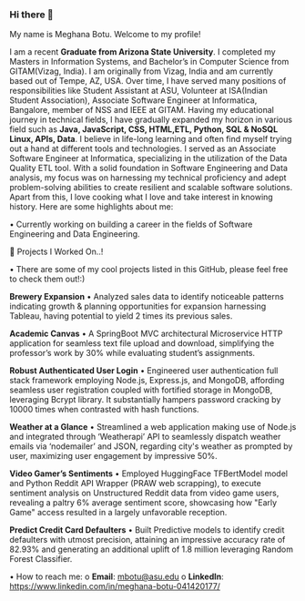 ### Hi there 👋

My name is Meghana Botu. Welcome to my profile!

I am a recent **Graduate from Arizona State University**. I completed my Masters in Information Systems, and Bachelor’s in Computer Science from GITAM(Vizag, India). I am originally from Vizag, India and am currently based out of Tempe, AZ, USA. Over time, I have served many positions of responsibilities like Student Assistant  at ASU, Volunteer at ISA(Indian Student Association), Associate Software Engineer at Informatica, Bangalore, member of NSS and IEEE at GITAM. Having my educational journey in technical fields, I have gradually expanded my horizon in various field such as **Java, JavaScript, CSS, HTML,ETL, Python, SQL & NoSQL Linux, APIs, Data**. I believe in life-long learning and often find myself trying out a hand at different tools and technologies. I served as an Associate Software Engineer at Informatica, specializing in the utilization of the Data Quality ETL tool. With a solid foundation in Software Engineering and Data analysis, my focus was on harnessing my technical proficiency and adept problem-solving abilities to create resilient and scalable software solutions. Apart from this, I love cooking what I love and take interest in knowing history.
Here are some highlights about me:

•	Currently working on building a career in the fields of Software Engineering and Data Engineering.

🔭 Projects I Worked On..!

•	There are some of my cool projects listed in this GitHub, please feel free to check them out!:)

**Brewery Expansion**
•	Analyzed sales data to identify noticeable patterns indicating growth & planning opportunities for expansion harnessing Tableau, having potential to yield 2 times its previous sales.

**Academic Canvas**
•	A SpringBoot MVC architectural Microservice HTTP application for seamless text file upload and download, simplifying the professor’s work by 30% while evaluating student’s assignments.

**Robust Authenticated User Login**
•	Engineered user authentication full stack framework employing Node.js, Express.js, and MongoDB, affording seamless user registration coupled with fortified storage in MongoDB, leveraging Bcrypt library.  It substantially hampers password cracking by 10000 times when contrasted with hash functions.

**Weather at a Glance**
•	Streamlined a web application making use of Node.js and integrated through ‘Weatherapi’ API to seamlessly dispatch weather emails via ‘nodemailer’ and JSON, regarding city's weather as prompted by user, maximizing user engagement by impressive 50%.

**Video Gamer’s Sentiments**
•	Employed HuggingFace TFBertModel model and Python Reddit API Wrapper (PRAW web scrapping), to execute sentiment analysis on Unstructured Reddit data from video game users, revealing a paltry 6% average sentiment score, showcasing how "Early Game" access resulted in a largely unfavorable reception.

**Predict Credit Card Defaulters**
•	Built Predictive models to identify credit defaulters with utmost precision, attaining an impressive accuracy rate of 82.93% and generating an additional uplift of 1.8 million leveraging Random Forest Classifier.

•	How to reach me: 
o	**Email**: mbotu@asu.edu
o	**LinkedIn**: https://www.linkedin.com/in/meghana-botu-041420177/ 

<!--
**MeghanaBotu/MeghanaBotu** is a ✨ _special_ ✨ repository because its `README.md` (this file) appears on your GitHub profile.


